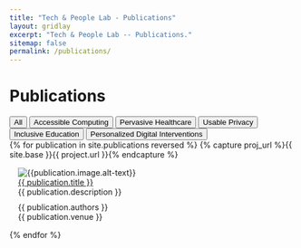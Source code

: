 ```yaml
---
title: "Tech & People Lab - Publications"
layout: gridlay
excerpt: "Tech & People Lab -- Publications."
sitemap: false
permalink: /publications/
---
```

<style>
  p {margin : 0;}
</style>
# Publications
<div class="filters">
<button type="button" class="btn btn-default filterPub" id="all">All</button>
<button type="button" class="btn btn-default filterPub" id="access">Accessible Computing</button>
<button type="button" class="btn btn-default filterPub" id="health">Pervasive Healthcare</button>
<button type="button" class="btn btn-default filterPub" id="usec">Usable Privacy</button>
<button type="button" class="btn btn-default filterPub" id="inclusive_education">Inclusive Education</button>
<button type="button" class="btn btn-default filterPub" id="personalized_digital_interventions">Personalized Digital Interventions</button>
</div>
<div class="publications">
{% for publication in site.publications reversed %}
{% capture proj_url %}{{ site.base }}{{ project.url }}{% endcapture %}
<div class="card {{ publication.area }}" style="padding: 15px">
<div class="row row-thumb" style="margin-bottom: 0; ">
<div class="col-md-3" style="padding-left: 0;">
<img src="{{ site.url }}{{ site.baseurl }}/images/publications/{{ publication.image.name }}" alt="{{publication.image.alt-text}}" class="img-responsive imgpub" style="margin:auto; min-width: 200px; vertical-align: middle;" />
</div>
<div class="card-body" style="padding-left: 0px; padding-right: 0px; padding-bottom:0">
<div class="col-sm-12">
<p class="title" style="padding-top: 0;"><a href="{{ publication.pdf }}" target="_blank">{{ publication.title }}</a></p>
<p class="description" style="margin-bottom: 10px;">{{ publication.description }}</p>
<p class="detail">{{ publication.authors }}</p>
<p class="detail">{{ publication.venue }}</p>
</div>
</div>
</div>
</div>
{% endfor %}
</div>
